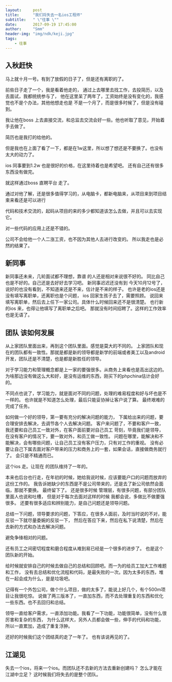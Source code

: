 ```yaml
---
layout:     post
title:      "我们将失去一名ios工程师"
subtitle:   " \"往事 \""
date:       2017-09-19 17:45:00
author:     "Smm"
header-img: "img/ndk/keji.jpg"
tags:
    - 往事
---
```





## 入秋赶快
马上就十月一号。有到了放假的日子了，但是还有离职的了。

前些日子走了一个，我是看着他走的，
通过上去哪里去找工作，去投简历，以及去面试，我都统统参与了，
他在这里呆了两年了，工资始终是没有变化的，我感觉也不是个办法，其他他想走也是
不是一个月了，而是很多时候了，但是没有碰到。

我让他在boss 上去直接交流，和总监去交流会好一些。他也听取了意见，开始着手去做了。

简历也是我打的给他的。

但是我也在上面了看了一下，都是在1w这里，所以想了想还是不要换了。也没有太大的动力了。

ios 同事要到1.2w 也是很好的价格，在这里待着也是希望吧。
还有自己还有很多东西没有做完。

就这样通过boss 直聘平台 走了。

通过对他了解，还是很多值得学习的，从电脑卡，都新电脑来，从项目来到项目结束来看还是可以进行

代码和技术交流的，起码从项目的来的多少都知道该怎么去做，并且可以去实现它。

对一些代码的应用上还是不错的。

公司不会给他一个人二涨工资，也不因为其他人去进行改变的。
所以我走也是必然的结果了。

## 新同事 

新同事还未来，几轮面试都不理想，靠谱 的人还是相对来说很不好的。
同比自己也是不好的。自己还是去好好去学习吧。
 新同事迟迟还没有到
今天10月12号了，说好的也没有看到，不知道来还是不来，估计是不来的样子。
也许是老的ios还是没有填写离职单，还离职也是个问题，
ios 回家生孩子去了，需要照顾。
说回来填写离职单，然后去上任下一家公司。具体什么时候回来还不是很清楚。
也行新的ios 来，也得让他填写了离职单之后吧。
那就没有时间招聘了。这样的工作效率也是无语了。


## 团队 该如何发展

从上家团队里面出来，再到这个团队里面。感觉是莫大的不同的。
上家团队和现在的团队都有一致性。那就是都是新的领导都是新学的前端或者美工以及android
开发，团队还是不清楚，也是都是新胜任的领导。

对于学习能力和管理概念都是上一家的要强很多。从商务上来看也是高出这边的。
为啥那边没有做这么大和好，是没有运维的东西，刚买下的phpchina估计会好的。

不同点也说了，学习能力，就是面对不同的问题，处理的难易程度和好与坏也是不一样的。
也许就是不知道怎么处理，最后只能妥协掉让客户说了算。
最终艰难的完成了任务。

如何做一个好的领导，第一要有充分的解决问题的能力，
下属给出来的问题，要合理安排去解决，去调节各个人去解决问题。
客户来问题了，不要和客户一致，我还要和自己员工一致对外，在客户面前要对自己员工
苛刻，毕竟我们是领导，在没有客户的情况下，要一致对外，和员工做一致性。
问题在哪里，能解决和不能解决，会有哪些问题，让自己员工没有客户压力，只有对工作的重视。
没有必要让自己下属去面对客户带来的压力和商务上的一套，如果会话，直接做商务就行了。
会只是不精通而已。

这个ios 走。让现在 的团队维持了一年的。

本来也后台也行走，在年初的时候，她给我说时候，应该要能户口的问题而放弃的这份工作的。
我告诉她缺少的东西是不是公司带来的，还是去了新公司依然会面临，那就不要换。
最终留下了。
还是很多时候 管理层，有很多问题，有部分团队里面人也说和吐槽， 但是对于每次去面对这样的时候
我都会说，多做比不做要强很多。
还要有很多适应和辨别能力，是自己问题还是领导问题。

总结一下问题，领导要求的问题，下答应，在很多人面前，及时当时说的不对，能反驳一下就尽量委婉的反驳一下，
然后在答应下来，然后在私下说清楚，然后在去新的方式和办法去解决问题。

避免争锋相对的问题。

还有员工之间密切程度和磨合程度从难到易已经是一个很多的进步了。
也是这个团队新的开始。

给时候就安排自己的时候去做自己的总结和回顾吧。而一为的给员工加大工作难题和工作，
没有去总结和优化流程和代码，是最失败的一次。因为太多的东西，堆在一起会成为什么，是是垃圾吧。

记得有一个外包公司，做个什么项目，做的太多了，能说上好几个，有个500m项目让我很吃惊。
说做了两三版本了，一直加东西，而不去处理重复的东西和优化一些东西。也不去回归和总结。

领导一直给客户需求，一直添加功能。我看了一下功能，功能很简单，没有什么很厉害和复杂的东西，
为什么这样大，另外人员都会做一些，伸手的代码和功能，所以一直累加，造成了重复浮肿。

还好的时候我们这个团结真的走了一年了。 也有该说再见的了。

## 江湖见

失去一个ios，将来一个ios。而团队还不去新的方法去重新创建吗？
怎么才能在江湖中立足？ 这时候我们将失去的是整个团队。